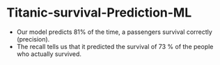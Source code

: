 # Titanic-survival-Prediction-ML

 - Our model predicts 81% of the time, a passengers survival correctly (precision).
 - The recall tells us that it predicted the survival of 73 % of the people who actually survived.
 
